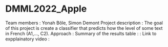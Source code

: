 # DMML2022_Apple
Team members : Yonah Bôle, Simon Demont
Project description : The goal of this project is create a classifier that predicts how the level of some text in French (A1,..., C2). 
Approach : 
Summary of the results table : :
Link to expplainatory video : 
